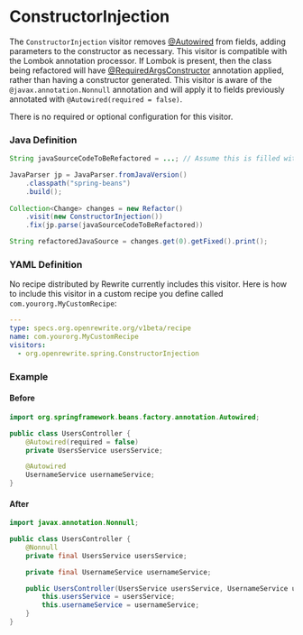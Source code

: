 # ConstructorInjection

The `ConstructorInjection` visitor removes [@Autowired](https://docs.spring.io/spring-framework/docs/current/javadoc-api/org/springframework/beans/factory/annotation/Autowired.html) from fields, adding parameters to the constructor as necessary. 
This visitor is compatible with the Lombok annotation processor. 
If Lombok is present, then the class being refactored will have [@RequiredArgsConstructor](https://projectlombok.org/api/lombok/RequiredArgsConstructor.html) annotation applied, rather than having a constructor generated.
This visitor is aware of the `@javax.annotation.Nonnull` annotation and will apply it to fields previously annotated with `@Autowired(required = false)`.  

There is no required or optional configuration for this visitor.

### Java Definition

```java
String javaSourceCodeToBeRefactored = ...; // Assume this is filled with Java source code

JavaParser jp = JavaParser.fromJavaVersion()
    .classpath("spring-beans")
    .build();
    
Collection<Change> changes = new Refactor()
    .visit(new ConstructorInjection())
    .fix(jp.parse(javaSourceCodeToBeRefactored))

String refactoredJavaSource = changes.get(0).getFixed().print();
```

### YAML Definition

No recipe distributed by Rewrite currently includes this visitor. 
Here is how to include this visitor in a custom recipe you define called `com.yourorg.MyCustomRecipe`:

```yaml
---
type: specs.org.openrewrite.org/v1beta/recipe
name: com.yourorg.MyCustomRecipe 
visitors:
  - org.openrewrite.spring.ConstructorInjection
```

### Example

#### Before

```java
import org.springframework.beans.factory.annotation.Autowired;

public class UsersController {
    @Autowired(required = false)
    private UsersService usersService;

    @Autowired
    UsernameService usernameService;
}
```

#### After

```java
import javax.annotation.Nonnull;

public class UsersController {
    @Nonnull
    private final UsersService usersService;

    private final UsernameService usernameService;

    public UsersController(UsersService usersService, UsernameService usernameService) {
        this.usersService = usersService;
        this.usernameService = usernameService;
    }
}
```

